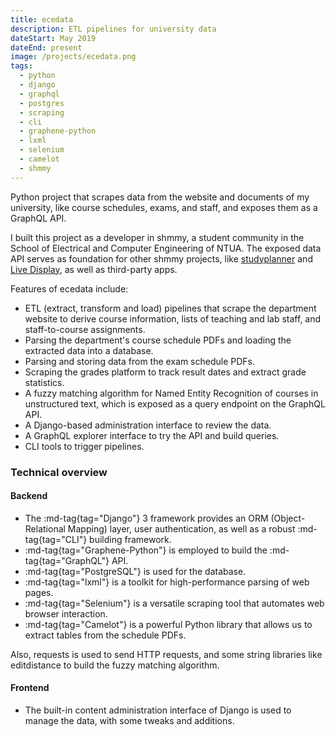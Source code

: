 ```yaml
---
title: ecedata
description: ETL pipelines for university data
dateStart: May 2019
dateEnd: present
image: /projects/ecedata.png
tags:
  - python
  - django
  - graphql
  - postgres
  - scraping
  - cli
  - graphene-python
  - lxml
  - selenium
  - camelot
  - shmmy
---
```


Python project that scrapes data from the website and documents of my university,
like course schedules, exams, and staff, and exposes them as a GraphQL API.

<!--more-->

I built this project as a developer in shmmy, a student community in the School
of Electrical and Computer Engineering of NTUA. The exposed data API serves as
foundation for other shmmy projects, like [studyplanner](./studyplanner.md) and
[Live Display](./shmmy-live-display.md), as well as third-party apps.

Features of ecedata include:
* ETL (extract, transform and load) pipelines that scrape the department website
to derive course information, lists of teaching and lab staff, and
staff-to-course assignments.
* Parsing the department's course schedule PDFs and loading the extracted data
into a database.
* Parsing and storing data from the exam schedule PDFs.
* Scraping the grades platform to track result dates and extract grade
statistics.
* A fuzzy matching algorithm for Named Entity Recognition of courses in
unstructured text, which is exposed as a query endpoint on the GraphQL API.
* A Django-based administration interface to review the data.
* A GraphQL explorer interface to try the API and build queries.
* CLI tools to trigger pipelines.

### Technical overview

#### Backend

* The :md-tag{tag="Django"} 3 framework provides an ORM (Object-Relational Mapping)
layer, user authentication, as well as a robust :md-tag{tag="CLI"} building
framework.
* :md-tag{tag="Graphene-Python"} is employed to build the :md-tag{tag="GraphQL"}
API.
* :md-tag{tag="PostgreSQL"} is used for the database.
* :md-tag{tag="lxml"} is a toolkit for high-performance parsing of web pages.
* :md-tag{tag="Selenium"} is a versatile scraping tool that automates web
browser interaction.
* :md-tag{tag="Camelot"} is a powerful Python library that allows us to extract
tables from the schedule PDFs.

Also, requests is used to send HTTP requests, and some string libraries like
editdistance to build the fuzzy matching algorithm.

#### Frontend

* The built-in content administration interface of Django is used to manage the
data, with some tweaks and additions.
